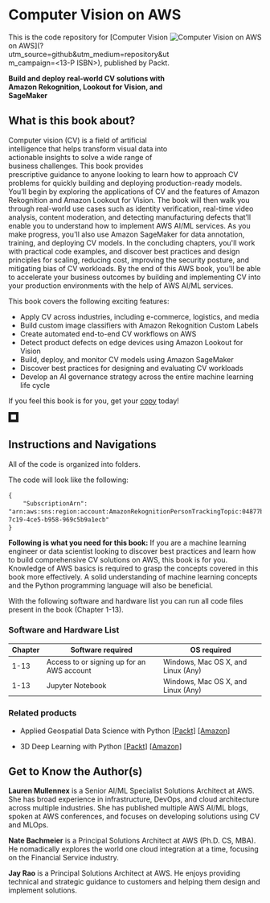 # Computer Vision on AWS

<a href="<Packtpub book link>?utm_source=github&utm_medium=repository&utm_campaign=<13-P ISBN>"><img src="https://static.packt-cdn.com/products/<13-P ISBN>/cover/smaller" alt="Computer Vision on AWS" height="256px" align="right"></a>

This is the code repository for [Computer Vision on AWS](<Packtpub book link>?utm_source=github&utm_medium=repository&utm_campaign=<13-P ISBN>), published by Packt.

**Build and deploy real-world CV solutions with Amazon Rekognition, Lookout for Vision, and SageMaker**

## What is this book about?
Computer vision (CV) is a field of artificial intelligence that helps transform visual data into actionable insights to solve a wide range of business challenges. This book provides prescriptive guidance to anyone looking to learn how to approach CV problems for quickly building and deploying production-ready models.
You’ll begin by exploring the applications of CV and the features of Amazon Rekognition and Amazon Lookout for Vision. The book will then walk you through real-world use cases such as identity verification, real-time video analysis, content moderation, and detecting manufacturing defects that’ll enable you to understand how to implement AWS AI/ML services. As you make progress, you'll also use Amazon SageMaker for data annotation, training, and deploying CV models. In the concluding chapters, you'll work with practical code examples, and discover best practices and design principles for scaling, reducing cost, improving the security posture, and mitigating bias of CV workloads.
By the end of this AWS book, you'll be able to accelerate your business outcomes by building and implementing CV into your production environments with the help of AWS AI/ML services.

This book covers the following exciting features: 
* Apply CV across industries, including e-commerce, logistics, and media
* Build custom image classifiers with Amazon Rekognition Custom Labels
* Create automated end-to-end CV workflows on AWS
* Detect product defects on edge devices using Amazon Lookout for Vision
* Build, deploy, and monitor CV models using Amazon SageMaker
* Discover best practices for designing and evaluating CV workloads
* Develop an AI governance strategy across the entire machine learning life cycle

If you feel this book is for you, get your [copy](https://www.amazon.com/dp/1801078688) today!

<a href="https://www.packtpub.com/?utm_source=github&utm_medium=banner&utm_campaign=GitHubBanner"><img src="https://raw.githubusercontent.com/PacktPublishing/GitHub/master/GitHub.png" alt="https://www.packtpub.com/" border="5" /></a>

## Instructions and Navigations
All of the code is organized into folders.

The code will look like the following:
```
{
    "SubscriptionArn": "arn:aws:sns:region:account:AmazonRekognitionPersonTrackingTopic:04877b15-7c19-4ce5-b958-969c5b9a1ecb"
}
```

**Following is what you need for this book:**
If you are a machine learning engineer or data scientist looking to discover best practices and learn how to build comprehensive CV solutions on AWS, this book is for you. Knowledge of AWS basics is required to grasp the concepts covered in this book more effectively. A solid understanding of machine learning concepts and the Python programming language will also be beneficial.	

With the following software and hardware list you can run all code files present in the book (Chapter 1-13).

### Software and Hardware List

| Chapter  | Software required                                                                    | OS required                        |
| -------- | -------------------------------------------------------------------------------------| -----------------------------------|
|  	1-13   |   	Access to or signing up for an AWS account		                          	  		  | Windows, Mac OS X, and Linux (Any) |
|   1-13   |   	Jupyter Notebook                                                                  |Windows, Mac OS X, and Linux (Any)  |

### Related products <Other books you may enjoy>
* Applied Geospatial Data Science with Python [[Packt]](https://www.packtpub.com/product/applied-geospatial-data-science-with-python/9781803238128#_ga=2.166620222.1484471424.1680154591-1347501151.1654864057) [[Amazon]](https://www.amazon.com/Applied-Geospatial-Data-Science-Python-ebook/dp/B0BJ7GPXMG)

* 3D Deep Learning with Python [[Packt]](https://www.packtpub.com/product/3d-deep-learning-with-python/9781803247823#_ga=2.200559406.1484471424.1680154591-1347501151.1654864057) [[Amazon]](https://www.amazon.com/3D-Deep-Learning-Python-PyTorch3D/dp/1803247827)

## Get to Know the Author(s)
**Lauren Mullennex** is a Senior AI/ML Specialist Solutions Architect at AWS. She has broad experience in infrastructure, DevOps, and cloud architecture across multiple industries. She has published multiple AWS AI/ML blogs, spoken at AWS conferences, and focuses on developing solutions using CV and MLOps.

**Nate Bachmeier** is a Principal Solutions Architect at AWS (Ph.D. CS, MBA). He nomadically explores the world one cloud integration at a time, focusing on the Financial Service industry.

**Jay Rao** is a Principal Solutions Architect at AWS. He enjoys providing technical and strategic guidance to customers and helping them design and implement solutions.


